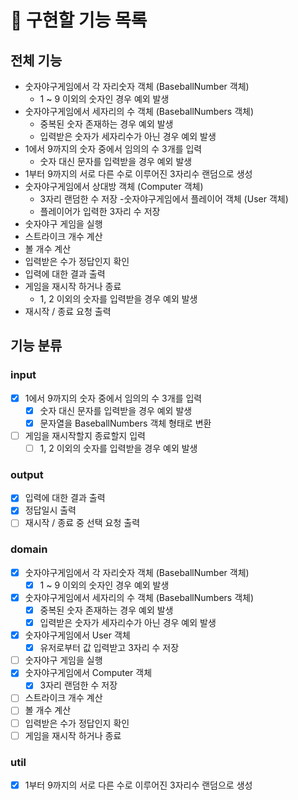 # 🎯 구현할 기능 목록

## 전체 기능
- 숫자야구게임에서 각 자리숫자 객체 (BaseballNumber 객체) ️
    - 1 ~ 9 이외의 숫자인 경우 예외 발생 
- 숫자야구게임에서 세자리의 수 객체 (BaseballNumbers 객체)️
    - 중복된 숫자 존재하는 경우 예외 발생 
    - 입력받은 숫자가 세자리수가 아닌 경우 예외 발생 
- 1에서 9까지의 숫자 중에서 임의의 수 3개를 입력 
    - 숫자 대신 문자를 입력받을 경우 예외 발생
- 1부터 9까지의 서로 다른 수로 이루어진 3자리수 랜덤으로 생성
- 숫자야구게임에서 상대방 객체 (Computer 객체)
  - 3자리 랜덤한 수 저장
-숫자야구게임에서 플레이어 객체 (User 객체)
  - 플레이어가 입력한 3자리 수 저장
- 숫자야구 게임을 실행
- 스트라이크 개수 계산
- 볼 개수 계산
- 입력받은 수가 정답인지 확인
- 입력에 대한 결과 출력
- 게임을 재시작 하거나 종료
    - 1, 2 이외의 숫자를 입력받을 경우 예외 발생
- 재시작 / 종료 요청 출력

## 기능 분류

### input
- [X] 1에서 9까지의 숫자 중에서 임의의 수 3개를 입력
  - [X] 숫자 대신 문자를 입력받을 경우 예외 발생
  - [X] 문자열을 BaseballNumbers 객체 형태로 변환
- [ ] 게임을 재시작할지 종료할지 입력
  - [ ] 1, 2 이외의 숫자를 입력받을 경우 예외 발생

### output
- [X] 입력에 대한 결과 출력
- [X] 정답일시 출력
- [ ] 재시작 / 종료 중 선택 요청 출력

### domain
- [X] 숫자야구게임에서 각 자리숫자 객체 (BaseballNumber 객체)
    - [X] 1 ~ 9 이외의 숫자인 경우 예외 발생
- [X] 숫자야구게임에서 세자리의 수 객체 (BaseballNumbers 객체)️
  - [X] 중복된 숫자 존재하는 경우 예외 발생
  - [X] 입력받은 숫자가 세자리수가 아닌 경우 예외 발생 
- [X] 숫자야구게임에서 User 객체
  - [X] 유저로부터 값 입력받고 3자리 수 저장 
- [ ] 숫자야구 게임을 실행
- [X] 숫자야구게임에서 Computer 객체
  - [X] 3자리 랜덤한 수 저장
- [ ] 스트라이크 개수 계산
- [ ] 볼 개수 계산
- [ ] 입력받은 수가 정답인지 확인
- [ ] 게임을 재시작 하거나 종료

### util
- [X] 1부터 9까지의 서로 다른 수로 이루어진 3자리수 랜덤으로 생성